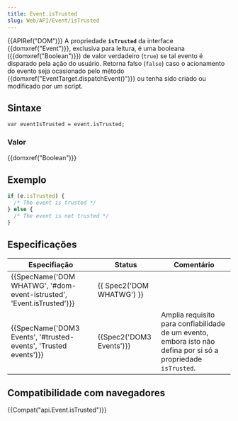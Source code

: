 ```yaml
---
title: Event.isTrusted
slug: Web/API/Event/isTrusted
---
```


{{APIRef("DOM")}}
A propriedade **`isTrusted`** da interface {{domxref("Event")}}, exclusiva para leitura, é uma booleana ({{domxref("Boolean")}}) de valor verdadeiro (`true`) se tal evento é disparado pela ação do usuário. Retorna falso (`false`) caso o acionamento do evento seja ocasionado pelo método {{domxref("EventTarget.dispatchEvent()")}} ou tenha sido criado ou modificado por um script.

## Sintaxe

```
var eventIsTrusted = event.isTrusted;
```

### Valor

{{domxref("Boolean")}}

## Exemplo

```js
if (e.isTrusted) {
  /* The event is trusted */
} else {
  /* The event is not trusted */
}
```

## Especificações

| Especifiação                                                                                 | Status                           | Comentário                                                                                                     |
| -------------------------------------------------------------------------------------------- | -------------------------------- | -------------------------------------------------------------------------------------------------------------- |
| {{SpecName('DOM WHATWG', '#dom-event-istrusted', 'Event.isTrusted')}} | {{ Spec2('DOM WHATWG') }} |                                                                                                                |
| {{SpecName('DOM3 Events', '#trusted-events', 'Trusted events')}}         | {{Spec2('DOM3 Events')}} | Amplia requisito para confiabilidade de um evento, embora isto não defina por si só a propriedade `isTrusted`. |

## Compatibilidade com navegadores

{{Compat("api.Event.isTrusted")}}
